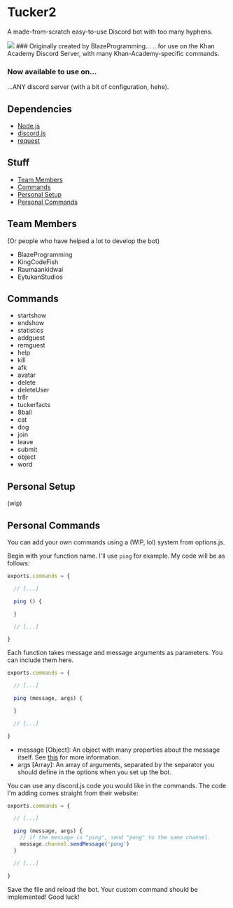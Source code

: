 # Tucker2
A made-from-scratch easy-to-use Discord bot with too many hyphens.

<img src="https://img.shields.io/david/BlazeProgramming/Tucker2.svg" />
### Originally created by BlazeProgramming...
...for use on the Khan Academy Discord Server, with many Khan-Academy-specific commands.

### Now available to use on...
...ANY discord server (with a bit of configuration, hehe).

## Dependencies
* [Node.js](https://nodejs.org/)
* [discord.js](https://github.com/hydrabolt/discord.js/)
* [request](https://www.npmjs.com/package/request)

## Stuff
* [Team Members](#team-members)
* [Commands](#commands)
* [Personal Setup](#personal-setup)
* [Personal Commands](#personal-commands)

## Team Members
(Or people who have helped a lot to develop the bot)
* BlazeProgramming
* KingCodeFish
* Raumaankidwai
* EytukanStudios

## Commands
* startshow
* endshow
* statistics
* addguest
* remguest
* help
* kill
* afk
* avatar
* delete
* deleteUser
* tr8r
* tuckerfacts
* 8ball
* cat
* dog
* join
* leave
* submit
* object
* word

## Personal Setup
(wip)

## Personal Commands
You can add your own commands using a (WIP, lol) system from options.js.

Begin with your function name. I'll use `ping` for example. My code will be as follows:
```javascript
exports.commands = {

  // [...]

  ping () {

  }

  // [...]

}
```
Each function takes message and message arguments as parameters. You can include them here.
```javascript
exports.commands = {

  // [...]

  ping (message, args) {

  }

  // [...]

}
```
* message [Object]: An object with many properties about the message itself. See [this](https://discord.js.org/#!/docs/tag/master/class/Message) for more information.
* args [Array]: An array of arguments, separated by the separator you should define in the options when you set up the bot.

You can use any discord.js code you would like in the commands. The code I'm adding comes straight from their website:
```javascript
exports.commands = {

  // [...]

  ping (message, args) {
    // if the message is "ping", send "pong" to the same channel.
    message.channel.sendMessage('pong')
  }

  // [...]

}
```

Save the file and reload the bot. Your custom command should be implemented! Good luck!

